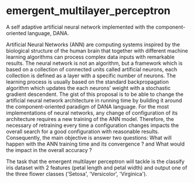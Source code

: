 # emergent_multilayer_perceptron
A self adaptive artificial neural network implemented with the component-oriented language, DANA.

Artificial Neural Networks  (ANN) are computing systems inspired by the biological structure of the human brain that together with different machine learning algorithms can process complex data inputs with remarkable results. The neural network is not an algorithm, but a framework which is based on a collection of connected units called artificial neurons, each collection is defined as a layer with a specific number of neurons. The learning process is usually based on the standard backpropagation algorithm which updates the each neurons’ weight with a stochastic gradient descendent. The gist of this proposal is to be able to change the artificial neural network architecture in running time by building it around the component-oriented paradigm of DANA language. For the most implementations of neural networks, any change of configuration of its architecture requires a new training of the ANN model. Therefore, the necessary of retraining every time a configuration changes impacts the overall search for a good configuration with reasonable results. Consequently, the main objective is answer two questions: What will happen with the ANN training time and its convergence ? and What would the impact in the overall accuracy ?

The task that the emergent multilayer perceptron will tackle is the classify iris dataset with 2 features (petal length and petal width) and output one of the three flower classes ('Setosa', 'Versicolor', 'Virginica').
